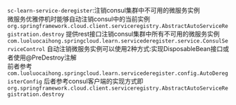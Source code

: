 ```sc-learn-service-deregister```:注销consul集群中不可用的微服务实例  
微服务优雅停机时能够自动注销consul中的当前实例    
```org.springframework.cloud.client.serviceregistry.AbstractAutoServiceRegistration.destroy```
提供rest接口注销consul集群中所有不可用的微服务实例    
```com.luoluocaihong.springcloud.learn.servicederegister.service.ConsulServiceControl```
自动注销微服务实例可以使用2种方式:实现DisposableBean接口或者使用@PreDestroy注解    
前者参考```com.luoluocaihong.springcloud.learn.servicederegister.config.AutoDeregisterConfig```
后者参考consul客户端的实现方式即```org.springframework.cloud.client.serviceregistry.AbstractAutoServiceRegistration.destroy```